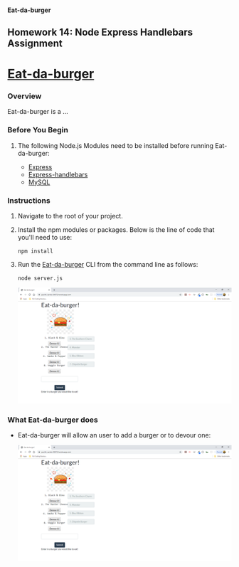 #### Eat-da-burger
Homework 14: Node Express Handlebars Assignment
---
# [Eat-da-burger](https://pacific-sands-05072.herokuapp.com/)

### Overview

Eat-da-burger is a ...

### Before You Begin

1. The following Node.js Modules need to be installed before running Eat-da-burger:

    - [Express](https://www.npmjs.com/package/express)
    - [Express-handlebars](https://www.npmjs.com/package/express-handlebars)
    - [MySQL](https://www.npmjs.com/package/mysql)

### Instructions

1. Navigate to the root of your project.

2. Install the npm modules or packages. Below is the line of code that you'll need to use:
    ```
    npm install
    ```
3. Run the [Eat-da-burger](https://pacific-sands-05072.herokuapp.com/) CLI from the command line as follows:
	```
	node server.js
	```
	![Demo](https://github.com/gromanbb/burger/blob/master/public/assets/demo/Eat-da-burger.png)

### What Eat-da-burger does

- Eat-da-burger will allow an user to add a burger or to devour one:

  ![Demo](https://github.com/gromanbb/burger/blob/master/public/assets/demo/Eat-da-burger.png)

	
